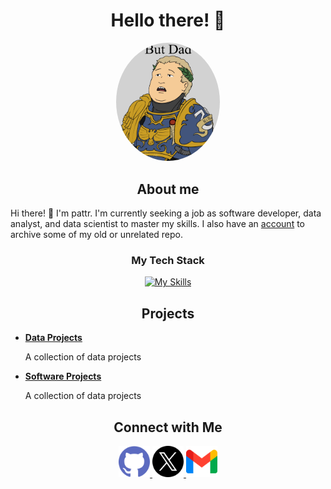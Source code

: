 <h1 align="center">Hello there! 👋</h1>

<div align="center">
    <img src="assets\Bobby G.png" width="33%" style="border-radius:50%;"/>
</div>

<h2 align="center">About me</h2>

Hi there! 👋 I'm pattr. I'm currently seeking a job as software developer, data analyst, and data scientist to master my skills.
I also have an [account](https://github.com/pattlearn) to archive some of my old or unrelated repo.

<h3 align="center">My Tech Stack</h3>
<summary align="center">

[![My Skills](https://skillicons.dev/icons?i=html,css,js,python,c,cpp,git,blender,discord,github,npm,react,sqlite,vscode&theme=dark&perline=7)](https://github.com/Rattanapatt)

</summary>

<h2 align="center">Projects</h2>

<ul>
    <li>
        <b><a href="https://github.com/Rattanapatt/data-projects">Data Projects</a></b>
        <p>
        A collection of data projects
        </p>
    </li>
    <li>
        <b><a href="https://github.com/Rattanapatt/software-projects">Software Projects</a></b>
        <p>
        A collection of data projects
        </p>
    </li>
</ul>

<h2 align="center">Connect with Me</h2>

<div align="center" >
<a href="https://github.com/Rattanapatt">
    <img src="assets\github.png" width="50px"/>
</a>
<a href="https://x.com/pattrrat">
    <img src="assets\twitter.png" width="50px"/>
</a>
<a href="mailto:pattrawut.ra@gmail.com">
    <img src="assets\gmail.png" width="50px"/>
</a>

</div>
